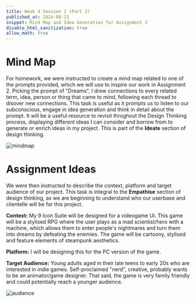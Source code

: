 ```yaml
---
title: Week 4 Session 1 (Part 2)
published_at: 2024-08-13
snippet: Mind Map and Idea Generation for Assignment 2
disable_html_sanitization: true
allow_math: true
---
```


# Mind Map

For homework, we were instructed to create a mind map related to one of the prompts provided, which we will use to inspire our work in Assignment 2. Picking the prompt of "Dreams", I drew connections to every related term, idea, person or thing that came to mind, following each thread to disover new connections. This task is useful as it prompts us to listen to our subconscious, engage in idea generation and think in detail about the prompt. It will be a useful resource to revisit throghout the Design Thinking process, displaying different ideas I can consider and borrow from to generate or enrich ideas in my project. This is part of the **Ideate** section of design thinking.

![mindmap](/w04s1/Dream.png)

# Assignment Ideas

We were then instructed to describe the context, platform and target audience of our project. This task is integral to the **Empathise** section of design thinking, as we are beginning to understand who our userbase and clientelle will be for this project.

**Context:** My 9 Icon Suite will be designed for a videogame UI. This game will be a stylised RPG where the user plays as a mad scientist/hero with a machine, which allows them to enter people's nightmares and turn them into dreams by defeating the enemies. The game will be cartoony, stylised and feature elements of steampunk aesthetics. 

**Platform:** I will be designing this for the PC version of the game.

**Target Audience:** Young adults aged in their late teens to early 20s who are interested in indie games. Self-proclaimed "nerd", creative, probably wants to be an animator/game designer. That said, the game is very family friendly and could potentially reach a younger audience. 

![audience](/w04s1/typical.png)